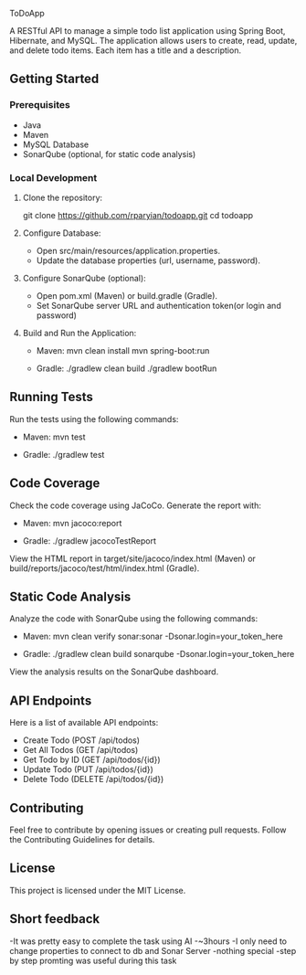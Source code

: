 ToDoApp

A RESTful API to manage a simple todo list application using 
Spring Boot, Hibernate, and MySQL. The application allows users 
to create, read, update, and delete todo items. Each item has 
a title and a description. 


## Getting Started

### Prerequisites

- Java 
- Maven 
- MySQL Database
- SonarQube (optional, for static code analysis)

### Local Development

1. Clone the repository:

   git clone https://github.com/rparyian/todoapp.git
   cd todoapp

2. Configure Database:

    - Open src/main/resources/application.properties.
    - Update the database properties (url, username, password).

3. Configure SonarQube (optional):

    - Open pom.xml (Maven) or build.gradle (Gradle).
    - Set SonarQube server URL and authentication token(or login and password)

4. Build and Run the Application:

    - Maven:
      mvn clean install
      mvn spring-boot:run

    - Gradle:
      ./gradlew clean build
      ./gradlew bootRun

## Running Tests

Run the tests using the following commands:

- Maven:
  mvn test

- Gradle:
  ./gradlew test

## Code Coverage

Check the code coverage using JaCoCo. Generate the report with:

- Maven:
  mvn jacoco:report

- Gradle:
  ./gradlew jacocoTestReport

View the HTML report in target/site/jacoco/index.html (Maven) or build/reports/jacoco/test/html/index.html (Gradle).

## Static Code Analysis

Analyze the code with SonarQube using the following commands:

- Maven:
  mvn clean verify sonar:sonar -Dsonar.login=your_token_here

- Gradle:
  ./gradlew clean build sonarqube -Dsonar.login=your_token_here

View the analysis results on the SonarQube dashboard.

## API Endpoints

Here is a list of available API endpoints:

- Create Todo (POST /api/todos)
- Get All Todos (GET /api/todos)
- Get Todo by ID (GET /api/todos/{id})
- Update Todo (PUT /api/todos/{id})
- Delete Todo (DELETE /api/todos/{id})

## Contributing

Feel free to contribute by opening issues or creating pull requests. Follow the Contributing Guidelines for details.

## License

This project is licensed under the MIT License.

## Short feedback

-It was pretty easy to complete the task using AI
-~3hours
-I only need to change properties to connect to db and Sonar Server
-nothing special
-step by step promting was useful during this task